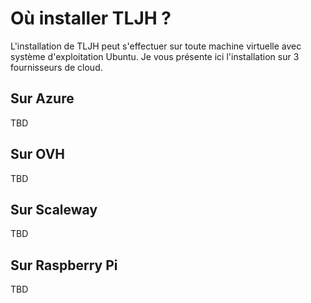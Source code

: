 # Où installer TLJH ?

L'installation de TLJH peut s'effectuer sur toute machine virtuelle avec système d'exploitation Ubuntu. Je vous présente ici l'installation sur 3 fournisseurs de cloud. 

## Sur Azure

TBD

## Sur OVH

TBD

## Sur Scaleway

TBD

## Sur Raspberry Pi

TBD